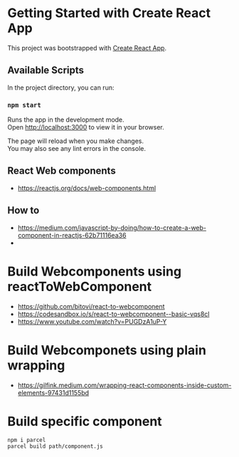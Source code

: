 # Getting Started with Create React App

This project was bootstrapped with [Create React App](https://github.com/facebook/create-react-app).

## Available Scripts

In the project directory, you can run:

### `npm start`

Runs the app in the development mode.\
Open [http://localhost:3000](http://localhost:3000) to view it in your browser.

The page will reload when you make changes.\
You may also see any lint errors in the console.


## React Web components
- https://reactjs.org/docs/web-components.html

## How to
- https://medium.com/javascript-by-doing/how-to-create-a-web-component-in-reactjs-62b71116ea36
- 

# Build Webcomponents using reactToWebComponent
- https://github.com/bitovi/react-to-webcomponent
- https://codesandbox.io/s/react-to-webcomponent--basic-vqs8cl
- https://www.youtube.com/watch?v=PUGDzA1uP-Y


# Build Webcomponets using plain wrapping
- https://gilfink.medium.com/wrapping-react-components-inside-custom-elements-97431d1155bd




# Build specific component
```
npm i parcel
parcel build path/component.js
```